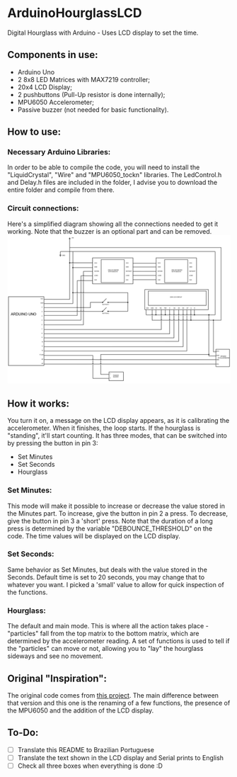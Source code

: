 # ArduinoHourglassLCD
 Digital Hourglass with Arduino - Uses LCD display to set the time.
## Components in use:
 - Arduino Uno
 - 2 8x8 LED Matrices with MAX7219 controller;
 - 20x4 LCD Display;
 - 2 pushbuttons (Pull-Up resistor is done internally);
 - MPU6050 Accelerometer;
 - Passive buzzer (not needed for basic functionality).
## How to use:
### Necessary Arduino Libraries:
In order to be able to compile the code, you will need to install the "LiquidCrystal", "Wire" and "MPU6050_tockn" libraries. The LedControl.h and Delay.h files are included in the folder, I advise you to download the entire folder and compile from there.
### Circuit connections:
Here's a simplified diagram showing all the connections needed to get it working. Note that the buzzer is an optional part and can be removed.
![](/Diagrama-EN.jpg)
## How it works:
You turn it on, a message on the LCD display appears, as it is calibrating the accelerometer. When it finishes, the loop starts. If the hourglass is "standing", it'll start counting. It has three modes, that can be switched into by pressing the button in pin 3:
- Set Minutes
- Set Seconds
- Hourglass
### Set Minutes:
This mode will make it possible to increase or decrease the value stored in the Minutes part. To increase, give the button in pin 2 a press. To decrease, give the button in pin 3 a 'short' press. Note that the duration of a long press is determined by the variable "DEBOUNCE_THRESHOLD" on the code. The time values will be displayed on the LCD display. 
### Set Seconds:
Same behavior as Set Minutes, but deals with the value stored in the Seconds. Default time is set to 20 seconds, you may change that to whatever you want. I picked a 'small' value to allow for quick inspection of the functions. 
### Hourglass:
The default and main mode. This is where all the action takes place - "particles" fall from the top matrix to the bottom matrix, which are determined by the accelerometer reading. A set of functions is used to tell if the "particles" can move or not, allowing you to "lay" the hourglass sideways and see no movement. 

## Original "Inspiration":
The original code comes from [this project](https://www.instructables.com/Arduino-Hourglass/). The main difference between that version and this one is the renaming of a few functions, the presence of the MPU6050 and the addition of the LCD display. 

## To-Do:
- [ ] Translate this README to Brazilian Portuguese
- [ ] Translate the text shown in the LCD display and Serial prints to English
- [ ] Check all three boxes when everything is done :D